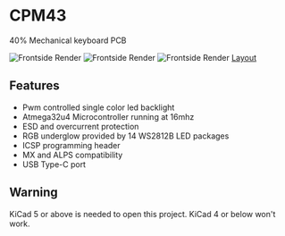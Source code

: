 # CPM43
40% Mechanical keyboard PCB

![Frontside Render](https://raw.githubusercontent.com/Gtrx0/cpm43/master/Renders/Render%20Unpopulated%20Front.png)
![Frontside Render](https://raw.githubusercontent.com/Gtrx0/cpm43/master/Renders/Render%20Populated%20Front.png)
![Frontside Render](https://raw.githubusercontent.com/Gtrx0/cpm43/master/Renders/Render%20Populated%20Back.png)
[Layout](http://www.keyboard-layout-editor.com/#/gists/e3d0a9a1f7fb6537a82bb3f0c82ddf35)

## Features
* Pwm controlled single color led backlight
* Atmega32u4 Microcontroller running at 16mhz
* ESD and overcurrent protection
* RGB underglow provided by 14 WS2812B LED packages
* ICSP programming header
* MX and ALPS compatibility
* USB Type-C port

## Warning
KiCad 5 or above is needed to open this project. KiCad 4 or below won't work.

